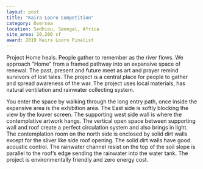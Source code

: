 ```yaml
---
layout: post
title: "Kaira Looro Competition"
category: Oversea
location: Sedhiou, Senegal, Africa
site_area: 10,200 sf
award: 2019 Kaira Looro Finalist
---
```


Project Home heals. People gather to remember as the river flows. We approach “Home” from a framed pathway into an expansive space of renewal. The past, present and future meet as art and prayer remind survivors of lost tales. The project is a central place for people to gather and spread awareness of the war. The project uses local materials, has natural ventilation and rainwater collecting system.

You enter the space by walking through the long entry path, once inside the expansive area is the exhibition area. The East side is softly blocking the view by the louver screen. The supporting west side wall is where the contemplative artwork hangs. The vertical open space between supporting wall and roof create a perfect circulation system and also brings in light. The contemplation room on the north side is enclosed by solid dirt walls except for the sliver like side roof opening. The solid dirt walls have good acoustic control. The rainwater channel resist on the top of the soil slope is parallel to the roof‘s edge sending the rainwater into the water tank. The project is environmentally friendly and zero energy cost.